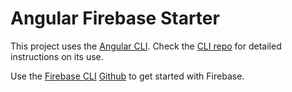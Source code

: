 # Angular Firebase Starter

This project uses the [Angular CLI](https://cli.angular.io/).  Check the [CLI repo](https://github.com/angular/angular-cli) for detailed instructions on its use.

Use the [Firebase CLI](https://firebase.google.com/docs/cli/) [Github](https://github.com/firebase/firebase-tools) to get started with Firebase.
